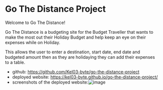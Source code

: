# Go The Distance Project

Welcome to Go The Distance!

Go The Distance is a budgeting site for the Budget Traveller that wants to make the most out their Holiday Budget and help keep an eye on their expenses while on Holiday.

This allows the user to enter a destination, start date, end date and budgeted amount then as they are holidaying they can add their expenses to a table.

* github: https://github.com/Kel03-byte/go-the-distance-project
* deployed website: https://kel03-byte.github.io/go-the-distance-project/
* screenshots of the deployed website:![image](https://user-images.githubusercontent.com/74966801/115412486-ed61d200-a226-11eb-9346-8e68ae6d9fb7.png)


